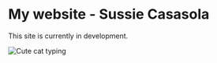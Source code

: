 # My website - Sussie Casasola

This site is currently in development.

![Cute cat typing](https://media.giphy.com/media/o0vwzuFwCGAFO/giphy.gif)